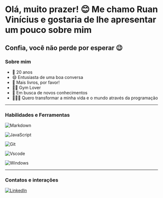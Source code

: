 # Olá, muito prazer! 😊 Me chamo Ruan Vinícius e gostaria de lhe apresentar um pouco sobre mim

## Confia, você não perde por esperar 😉  

### Sobre mim
* 💫 20 anos
* 😄 Entusiasta de uma boa conversa
* 📖 Mais livros, por favor!
* 🏋️‍♂️ Gym Lover
* 🧠 Em busca de novos conhecimentos
* 👨🏻‍💻 Quero transformar a minha vida e o mundo através da programação
***
### Habilidades e Ferramentas
![Markdown](https://img.shields.io/badge/Markdown-000?style=for-the-badge&logo=markdown)

![JavaScript](https://img.shields.io/badge/JavaScript-F7DF1E?style=for-the-badge&logo=javascript&logoColor=black)

![Git](https://img.shields.io/badge/GIT-E44C30?style=for-the-badge&logo=git&logoColor=white)

![Vscode](https://img.shields.io/badge/Vscode-007ACC?style=for-the-badge&logo=visual-studio-code&logoColor=white)


![Windows](https://img.shields.io/badge/Windows-000?style=for-the-badge&logo=windows&logoColor=2CA5E0)

***

### Contatos e interações
[![LinkedIn](https://img.shields.io/badge/LinkedIn-0077B5?style=for-the-badge&logo=linkedin&logoColor=white)](https://www.linkedin.com/in/ruan-vinicius-me/)
